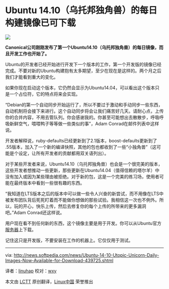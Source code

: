 Ubuntu 14.10（乌托邦独角兽）的每日构建镜像已可下载
================================================================================
![](http://i1-news.softpedia-static.com/images/news2/Ubuntu-14-10-Utopic-Unicorn-Daily-Images-Now-Available-for-Download-439725-2.jpg)

**Canonical公司刚刚发布了第一个Ubuntu14.10（乌托邦独角兽）的每日镜像，而且开发工作也开始了。**

Ubuntu的开发者已经开始进行开发下一个版本的工作，第一个开发版的镜像已经完成。不要对新的Ubuntu构建抱有太多期望，至少在现在是这样的。两个月之后我们才能看到重大的变化。

如果你现在启动这个版本，它仍然会显示为Ubuntu14.04，可以看出这个版本只是一个占位符，它的特点将来会实现。

“Debian的第一个自动同步开始运行了，所以不要过于激动和手动同步一些东西，自动机制将会接下来进行。这个自动同步将会让我们痛苦好几天。请耐心点，上传你的合并内容，不用去管队列。你会感谢我的。你甚至可能想出去散散步，呼吸呼吸新鲜空气，喂喂鸭子等等做一些类似的事”，Adam Conrad在邮件列表中这样说。            

开发者解释说，ruby-defaults已经更新到了2.1版本，boost-defaults更新到了 .55版本，加入了一个新的编译快照，其他的包也都收到了一些“小独角兽”（这可能是个设定，让所有开发者的贡献都用双关语列出）。

对于某些开发者来说，Ubuntu14.10（乌托邦独角兽）也会是一个很完美的版本，这些开发者想推动一些更新，那些更新在Ubuntu14.04（值得信赖的塔尔羊）中没有加入或因为某些理由被拒绝。对于新的包，这是一个完美的练习场，使用者可能在最终版本中看到一些很有趣的东西。

“我知道在LTS版本之后的版本中可以做一些令人兴奋的新尝试，而不用像在LTS中被发布团队背后死死盯着而不能做你想做的那些试验。我相信这一次也不例外。所以，玩的开心，快乐上传，然后去修复你的每个上传的所带来的更多漏洞吧。”Adam Conrad还这样说。            

用户现在看不到任何新的东西，这个镜像主要是用于开发。你可以从Ubuntu官方[服务器][1]上下载。

记住这只是开发版，不要安装在工作的机器上。它仅仅用于测试。

--------------------------------------------------------------------------------

via: http://news.softpedia.com/news/Ubuntu-14-10-Utopic-Unicorn-Daily-Images-Now-Available-for-Download-439725.shtml

译者：[linuhap](https://github.com/linuhap) 校对：[wxy](https://github.com/wxy)

本文由 [LCTT](https://github.com/LCTT/TranslateProject) 原创翻译，[Linux中国](http://linux.cn/) 荣誉推出

[1]:http://cdimage.ubuntu.com/daily-live/current/
